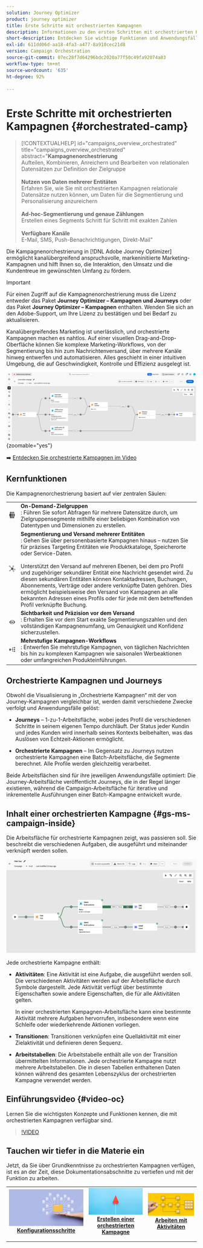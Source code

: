```yaml
---
solution: Journey Optimizer
product: journey optimizer
title: Erste Schritte mit orchestrierten Kampagnen
description: Informationen zu den ersten Schritten mit orchestrierten Kampagnen
short-description: Entdecken Sie wichtige Funktionen und Anwendungsfälle von orchestrierten Kampagnen.
exl-id: 611dd06d-aa18-4fa3-a477-8a910cec21d8
version: Campaign Orchestration
source-git-commit: 07ec28f7d64296bdc2020a77f50c49fa92074a83
workflow-type: tm+mt
source-wordcount: '635'
ht-degree: 92%

---
```



# Erste Schritte mit orchestrierten Kampagnen {#orchestrated-camp}

>[!CONTEXTUALHELP]
>id="campaigns_overview_orchestrated"
>title="campaigns_overview_orchestrated"
>abstract="<b>Kampagnenorchestrierung</b><br/>Aufteilen, Kombinieren, Anreichern und Bearbeiten von relationalen Datensätzen zur Definition der Zielgruppe<br/><br/> <b>Nutzen von Daten mehrerer Entitäten</b><br/>Erfahren Sie, wie Sie mit orchestrierten Kampagnen relationale Datensätze nutzen können, um Daten für die Segmentierung und Personalisierung anzureichern<br/><br/><b>Ad-hoc-Segmentierung und genaue Zählungen</b><br/>Erstellen eines Segments Schritt für Schritt mit exakten Zahlen<br/><br/><b>Verfügbare Kanäle</b><br/>E-Mail, SMS, Push-Benachrichtigungen, Direkt-Mail"

Die Kampagnenorchestrierung in [!DNL Adobe Journey Optimizer] ermöglicht kanalübergreifend anspruchsvolle, markeninitiierte Marketing-Kampagnen und hilft Ihnen so, die Interaktion, den Umsatz und die Kundentreue im gewünschten Umfang zu fördern.

>[!IMPORTANT]
>
>Für einen Zugriff auf die Kampagnenorchestrierung muss die Lizenz entweder das Paket **Journey Optimizer – Kampagnen und Journeys** oder das Paket **Journey Optimizer – Kampagnen** enthalten. Wenden Sie sich an den Adobe-Support, um Ihre Lizenz zu bestätigen und bei Bedarf zu aktualisieren.

Kanalübergreifendes Marketing ist unerlässlich, und orchestrierte Kampagnen machen es nahtlos. Auf einer visuellen Drag-and-Drop-Oberfläche können Sie komplexe Marketing-Workflows, von der Segmentierung bis hin zum Nachrichtenversand, über mehrere Kanäle hinweg entwerfen und automatisieren. Alles geschieht in einer intuitiven Umgebung, die auf Geschwindigkeit, Kontrolle und Effizienz ausgelegt ist.

![](assets/canvas-example-diagram.png){zoomable="yes"}

➡️ [Entdecken Sie orchestrierte Kampagnen im Video](#video-oc)

## Kernfunktionen

Die Kampagnenorchestrierung basiert auf vier zentralen Säulen:

<table style="table-layout:auto">
<tr style="border: 0;">
<td><img alt="On-Demand-Zielgruppen" src="assets/do-not-localize/icon-audience.svg" width="150px"></a></td><td><b>On-Demand-Zielgruppen</b><br/>: Führen Sie sofort Abfragen für mehrere Datensätze durch, um Zielgruppensegmente mithilfe einer beliebigen Kombination von Datentypen und Dimensionen zu erstellen.</td></tr>
<tr style="border: 0;">
<td><img alt="Segmentierung und Versand mehrerer Entitäten" src="assets/do-not-localize/icon-entity.svg" width="150px"></a></td><td><b>Segmentierung und Versand mehrerer Entitäten</b><br/>: Gehen Sie über personenbasierte Kampagnen hinaus – nutzen Sie für präzises Targeting Entitäten wie Produktkataloge, Speicherorte oder Service-Daten.<br/><br/>
Unterstützt den Versand auf mehreren Ebenen, bei dem pro Profil und zugehöriger sekundärer Entität eine Nachricht gesendet wird. Zu diesen sekundären Entitäten können Kontaktadressen, Buchungen, Abonnements, Verträge oder andere verknüpfte Daten gehören. Dies ermöglicht beispielsweise den Versand von Kampagnen an alle bekannten Adressen eines Profils oder für jede mit dem betreffenden Profil verknüpfte Buchung.</td></tr>
<tr style="border: 0;">
<td><img alt="Sichtbarkeit und Präzision vor dem Versand" src="assets/do-not-localize/icon-visibility.svg" width="150px"></a></td><td><b>Sichtbarkeit und Präzision vor dem Versand</b><br/>: Erhalten Sie vor dem Start exakte Segmentierungszahlen und den vollständigen Kampagnenumfang, um Genauigkeit und Konfidenz sicherzustellen.</td></tr>
<tr style="border: 0;">
<td><img alt="Mehrstufige Kampagnen-Workflows" src="assets/do-not-localize/icon-multistep.svg" width="150px"></a></td><td><b>Mehrstufige Kampagnen-Workflows</b><br/>: Entwerfen Sie mehrstufige Kampagnen, von täglichen Nachrichten bis hin zu komplexen Kampagnen wie saisonalen Werbeaktionen oder umfangreichen Produkteinführungen.</td></tr>
</table>

## Orchestrierte Kampagnen und Journeys

Obwohl die Visualisierung in „Orchestrierte Kampagnen“ mit der von Journey-Kampagnen vergleichbar ist, werden damit verschiedene Zwecke verfolgt und Anwendungsfälle gelöst:

* **Journeys** – 1-zu-1-Arbeitsfläche, wobei jedes Profil die verschiedenen Schritte in seinem eigenen Tempo durchläuft. Der Status jeder Kundin und jedes Kunden wird innerhalb seines Kontexts beibehalten, was das Auslösen von Echtzeit-Aktionen ermöglicht.

* **Orchestrierte Kampagnen** – Im Gegensatz zu Journeys nutzen orchestrierte Kampagnen eine Batch-Arbeitsfläche, die Segmente berechnet. Alle Profile werden gleichzeitig verarbeitet.

Beide Arbeitsflächen sind für ihre jeweiligen Anwendungsfälle optimiert: Die Journey-Arbeitsfläche veröffentlicht Journeys, die in der Regel länger existieren, während die Campaign-Arbeitsfläche für iterative und inkrementelle Ausführungen einer Batch-Kampagne entwickelt wurde.

## Inhalt einer orchestrierten Kampagne {#gs-ms-campaign-inside}

Die Arbeitsfläche für orchestrierte Kampagnen zeigt, was passieren soll. Sie beschreibt die verschiedenen Aufgaben, die ausgeführt und miteinander verknüpft werden sollen.

![Bild, das die Arbeitsfläche für orchestrierte Kampagnen zeigt](assets/canvas-example.png)

Jede orchestrierte Kampagne enthält:

* **Aktivitäten**: Eine Aktivität ist eine Aufgabe, die ausgeführt werden soll. Die verschiedenen Aktivitäten werden auf der Arbeitsfläche durch Symbole dargestellt. Jede Aktivität verfügt über bestimmte Eigenschaften sowie andere Eigenschaften, die für alle Aktivitäten gelten.

  In einer orchestrierten Kampagnen-Arbeitsfläche kann eine bestimmte Aktivität mehrere Aufgaben hervorrufen, insbesondere wenn eine Schleife oder wiederkehrende Aktionen vorliegen.

* **Transitionen**: Transitionen verknüpfen eine Quellaktivität mit einer Zielaktivität und definieren deren Sequenz.

* **Arbeitstabellen**: Die Arbeitstabelle enthält alle von der Transition übermittelten Informationen. Jede orchestrierte Kampagne nutzt mehrere Arbeitstabellen. Die in diesen Tabellen enthaltenen Daten können während des gesamten Lebenszyklus der orchestrierten Kampagne verwendet werden.


## Einführungsvideo {#video-oc}

Lernen Sie die wichtigsten Konzepte und Funktionen kennen, die mit orchestrierten Kampagnen verfügbar sind.


>[!VIDEO](https://video.tv.adobe.com/v/3471538/?learn=on&enablevpops)


## Tauchen wir tiefer in die Materie ein

Jetzt, da Sie über Grundkenntnisse zu orchestrierten Kampagnen verfügen, ist es an der Zeit, diese Dokumentationsabschnitte zu vertiefen und mit der Funktion zu arbeiten.

<table><tr style="border: 0; text-align: center;">
<td>
<a href="gs-campaign-creation.md">
<img alt="Zugreifen auf und Verwalten von Kampagnen" src="assets/do-not-localize/workflow-access.jpeg">
</a>
<div>
<a href="gs-campaign-creation.md"><strong>Konfigurationsschritte</strong></a>
</div>
<p>
</td>
<td>
<a href="create-orchestrated-campaign.md">
<img alt="Lead" src="assets/do-not-localize/workflow-create.jpeg">
</a>
<div><a href="create-orchestrated-campaign.md"><strong>Erstellen einer orchestrierten Kampagne</strong>
</div>
<p>
</td>
<td>
<a href="activities/about-activities.md">
<img alt="Gelegentlich" src="assets/do-not-localize/workflow-activities.jpeg">
</a>
<div>
<a href="activities/about-activities.md"><strong>Arbeiten mit Aktivitäten</strong></a>
</div>
<p></td>
</tr></table>
